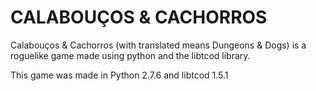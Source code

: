 # CALABOUÇOS & CACHORROS

Calabouços & Cachorros (with translated means Dungeons & Dogs) is a roguelike game made using python and the libtcod library.

This game was made in Python 2.7.6 and libtcod 1.5.1
